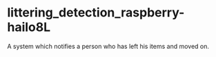 # littering_detection_raspberry-hailo8L
A system which notifies a person who has left his items and moved on.
